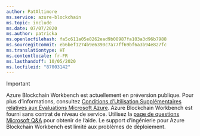 ```yaml
---
author: PatAltimore
ms.service: azure-blockchain
ms.topic: include
ms.date: 07/07/2020
ms.author: patricka
ms.openlocfilehash: fa5c611a05e8262ead9b08987fa103a3d96b7988
ms.sourcegitcommit: eb6bef1274b9e6390c7a77ff69bf6a3b94e827fc
ms.translationtype: HT
ms.contentlocale: fr-FR
ms.lasthandoff: 10/05/2020
ms.locfileid: "87003142"
---
```

> [!IMPORTANT]
> Azure Blockchain Workbench est actuellement en préversion publique.
> Pour plus d’informations, consultez [Conditions d’Utilisation Supplémentaires relatives aux Évaluations Microsoft Azure](https://azure.microsoft.com/support/legal/preview-supplemental-terms/).
> Azure Blockchain Workbench est fourni sans contrat de niveau de service.
> Utilisez la [page de questions Microsoft Q&A](/answers/topics/azure-blockchain-workbench.html) pour obtenir de l’aide. Le support d’ingénierie pour Azure Blockchain Workbench est limité aux problèmes de déploiement.
